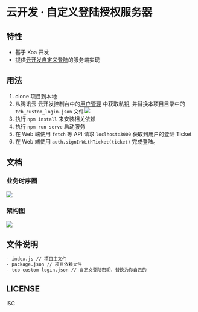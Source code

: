 # 云开发 · 自定义登陆授权服务器

## 特性

- 基于 Koa 开发
- 提供[云开发自定义登陆](https://cloud.tencent.com/document/product/876/34660#.E8.87.AA.E5.AE.9A.E4.B9.89.E7.99.BB.E5.BD.95)的服务端实现

## 用法

1. clone 项目到本地
2. 从腾讯云·云开发控制台中的[用户管理](https://console.cloud.tencent.com/tcb/user) 中获取私钥, 并替换本项目目录中的 `tcb_custom_login.json` 文件![](https://main.qcloudimg.com/raw/e08751567a86afceda9e3e8536d37c52.png)
3. 执行 `npm install` 来安装相关依赖
4. 执行 `npm run serve` 启动服务
5. 在 Web 端使用 `fetch` 等 API 请求 `loclhost:3000` 获取到用户的登陆 Ticket
6. 在 Web 端使用 `auth.signInWithTicket(ticket)` 完成登陆。

## 文档
### 业务时序图
![](https://postimg.aliavv.com/mbp/6csa1.png)
### 架构图
![](https://postimg.aliavv.com/mbp/9ti97.png)
## 文件说明
```bash
- index.js // 项目主文件
- package.json // 项目依赖文件
- tcb-custom-login.json // 自定义登陆密玥，替换为你自己的
```

## LICENSE
ISC